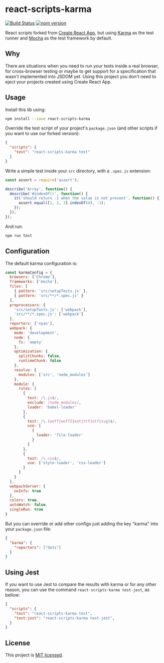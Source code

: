# react-scripts-karma
[![Build Status](https://travis-ci.org/celso-henrique/react-scripts-karma.svg?branch=master)](https://travis-ci.org/celso-henrique/react-scripts-karma) [![npm version](https://badge.fury.io/js/react-scripts-karma.svg)](https://badge.fury.io/js/react-scripts-karma)

React scripts forked from [Create React App](https://github.com/facebook/create-react-app), but using [Karma](https://karma-runner.github.io/latest/index.html) as the test runner and [Mocha](https://mochajs.org/) as the test framework by default.

## Why
There are situations when you need to run your tests inside a real browser, for cross-browser testing or maybe to get support for a specification that wasn't implemented into JSDOM yet. Using this project you don't need to eject your projects created using Create React App.

## Usage
Install this lib using:

``` sh
npm install --save react-scripts-karma
```

Override the test script of your project's `package.json` (and other scripts if you want to use our forked version):
``` json
{
  "scripts": {
    "test": "react-scripts-karma test"
  }
}
```

Write a simple test inside your `src` directory, with a `.spec.js` extension:
``` javascript
const assert = require('assert');

describe('Array', function() {
  describe('#indexOf()', function() {
    it('should return -1 when the value is not present', function() {
      assert.equal([1, 2, 3].indexOf(4), -1);
    });
  });
});
```

And run:
``` sh
npm run test
```

## Configuration
The default karma configuration is:

``` javascript
const karmaConfig = {
  browsers: ['Chrome'],
  frameworks: ['mocha'],
  files: [
    { pattern: 'src/setupTests.js' },
    { pattern: 'src/**/*.spec.js' }
  ],
  preprocessors: {
    'src/setupTests.js': ['webpack'],
    'src/**/*.spec.js': ['webpack']
  },
  reporters: ['nyan'],
  webpack: {
    mode: 'development',
    node: {
      fs: 'empty'
    },
    optimization: {
      splitChunks: false,
      runtimeChunk: false
    },
    resolve: {
      modules: ['src', 'node_modules']
    },
    module: {
      rules: [
        {
          test: /\.js$/,
          exclude: /node_modules/,
          loader: 'babel-loader'
        },
        {
          test: /\.(woff|woff2|eot|ttf|otf|svg)$/,
          use: [
            {
              loader: 'file-loader'
            }
          ]
        },
        {
          test: /\.css$/,
          use: ['style-loader', 'css-loader']
        }
      ]
    }
  },
  webpackServer: {
    noInfo: true
  },
  colors: true,
  autoWatch: false,
  singleRun: true
}
```

But you can override or add other configs just adding the key "karma" into your `package.json` file:
``` json
{
  "karma": {
    "reporters": ["dots"]
  }
}
```

## Using Jest
If you want to use Jest to compare the results with karma or for any other reason, you can use the command `react-scripts-karma test-jest`, as bellow:

``` json
{
  "scripts": {
    "test": "react-scripts-karma test",
    "test:jest": "react-scripts-karma test-jest",
  }
}
```

## License
This project is [MIT licensed](./LICENSE).
